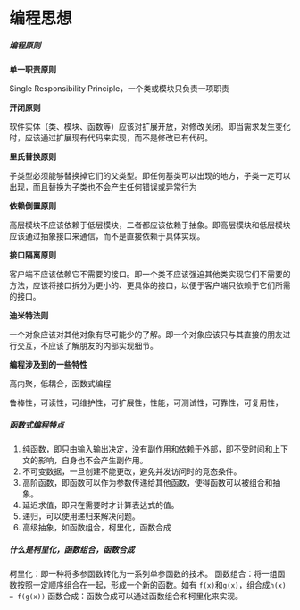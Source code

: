 # 编程思想

##### 编程原则

**单一职责原则**

Single Responsibility Principle，一个类或模块只负责一项职责

**开闭原则**

软件实体（类、模块、函数等）应该对扩展开放，对修改关闭。即当需求发生变化时，应该通过扩展现有代码来实现，而不是修改已有代码。

**里氏替换原则**

子类型必须能够替换掉它们的父类型。即任何基类可以出现的地方，子类一定可以出现，而且替换为子类也不会产生任何错误或异常行为

**依赖倒置原则**

高层模块不应该依赖于低层模块，二者都应该依赖于抽象。即高层模块和低层模块应该通过抽象接口来通信，而不是直接依赖于具体实现。

**接口隔离原则**

客户端不应该依赖它不需要的接口。即一个类不应该强迫其他类实现它们不需要的方法，应该将接口拆分为更小的、更具体的接口，以便于客户端只依赖于它们所需的接口。

**迪米特法则**

一个对象应该对其他对象有尽可能少的了解。即一个对象应该只与其直接的朋友进行交互，不应该了解朋友的内部实现细节。

**编程涉及到的一些特性**

高内聚，低耦合，函数式编程

鲁棒性，可读性，可维护性，可扩展性，性能，可测试性，可靠性，可复用性，

##### 函数式编程特点

1. 纯函数，即只由输入输出决定，没有副作用和依赖于外部，即不受时间和上下文的影响，自身也不会产生副作用。
2. 不可变数据，一旦创建不能更改，避免并发访问时的竞态条件。
3. 高阶函数，即函数可以作为参数传递给其他函数，使得函数可以被组合和抽象。
4. 延迟求值，即只在需要时才计算表达式的值。
5. 递归，可以使用递归来解决问题。
6. 高级抽象，如函数组合，柯里化，函数合成

##### 什么是柯里化，函数组合，函数合成

柯里化：即一种将多参函数转化为一系列单参函数的技术。
函数组合：将一组函数按照一定顺序组合在一起，形成一个新的函数。如有 `f(x)`和`g(x)`，组合成`h(x) = f(g(x))`
函数合成：函数合成可以通过函数组合和柯里化来实现。
